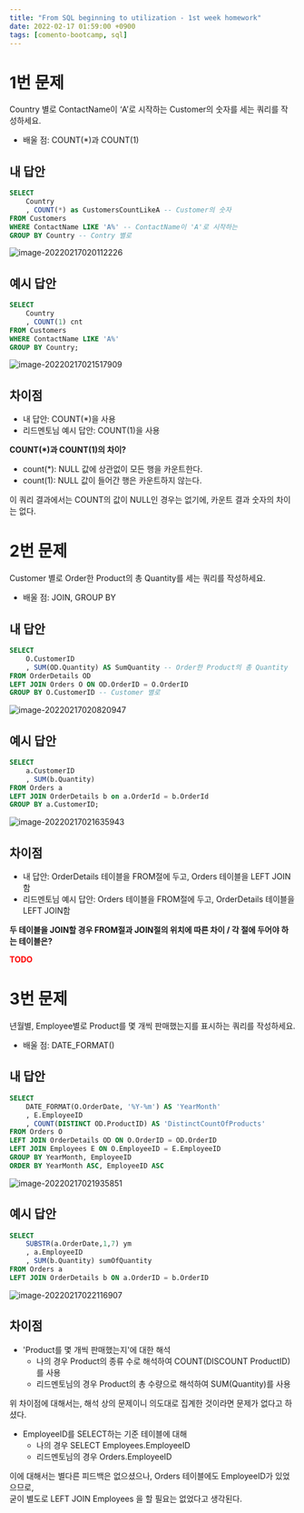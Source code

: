 ```yaml
---
title: "From SQL beginning to utilization - 1st week homework"
date: 2022-02-17 01:59:00 +0900
tags: [comento-bootcamp, sql]
---
```


# 1번 문제

Country 별로 ContactName이 ‘A’로 시작하는 Customer의 숫자를 세는 쿼리를 작성하세요.

* 배울 점: COUNT(*)과 COUNT(1)

## 내 답안

```sql
SELECT
    Country
    , COUNT(*) as CustomersCountLikeA -- Customer의 숫자
FROM Customers
WHERE ContactName LIKE 'A%' -- ContactName이 'A'로 시작하는
GROUP BY Country -- Contry 별로
```

![image-20220217020112226](../assets/img/image-20220217020112226.png)

## 예시 답안

```sql
SELECT
    Country
    , COUNT(1) cnt
FROM Customers
WHERE ContactName LIKE 'A%'
GROUP BY Country;
```

![image-20220217021517909](../assets/img/image-20220217021517909.png)

## 차이점

* 내 답안: COUNT(*)을 사용
* 리드멘토님 예시 답안: COUNT(1)을 사용

**COUNT(*)과 COUNT(1)의 차이?**

* count(*): NULL 값에 상관없이 모든 행을 카운트한다.
* count(1): NULL 값이 들어간 행은 카운트하지 않는다.

이 쿼리 결과에서는 COUNT의 값이 NULL인 경우는 없기에, 카운트 결과 숫자의 차이는 없다.

# 2번 문제

Customer 별로 Order한 Product의 총 Quantity를 세는 쿼리를 작성하세요.

* 배울 점: JOIN, GROUP BY

## 내 답안

```sql
SELECT
    O.CustomerID
    , SUM(OD.Quantity) AS SumQuantity -- Order한 Product의 총 Quantity
FROM OrderDetails OD
LEFT JOIN Orders O ON OD.OrderID = O.OrderID
GROUP BY O.CustomerID -- Customer 별로
```

![image-20220217020820947](../assets/img/image-20220217020820947.png)

## 예시 답안

```sql
SELECT
    a.CustomerID
    , SUM(b.Quantity)
FROM Orders a
LEFT JOIN OrderDetails b on a.OrderId = b.OrderId
GROUP BY a.CustomerID;
```

![image-20220217021635943](../assets/img/image-20220217021635943.png)

## 차이점

* 내 답안: OrderDetails 테이블을 FROM절에 두고, Orders 테이블을 LEFT JOIN함
* 리드멘토님 예시 답안: Orders 테이블을 FROM절에 두고, OrderDetails 테이블을 LEFT JOIN함

**두 테이블을 JOIN할 경우 FROM절과 JOIN절의 위치에 따른 차이 / 각 절에 두어야 하는 테이블은?**

<strong style="color: red;">TODO</strong>

# 3번 문제

년월별, Employee별로 Product를 몇 개씩 판매했는지를 표시하는 쿼리를 작성하세요.

* 배울 점: DATE_FORMAT()

## 내 답안

```sql
SELECT
    DATE_FORMAT(O.OrderDate, '%Y-%m') AS 'YearMonth'
    , E.EmployeeID
    , COUNT(DISTINCT OD.ProductID) AS 'DistinctCountOfProducts'
FROM Orders O
LEFT JOIN OrderDetails OD ON O.OrderID = OD.OrderID
LEFT JOIN Employees E ON O.EmployeeID = E.EmployeeID
GROUP BY YearMonth, EmployeeID
ORDER BY YearMonth ASC, EmployeeID ASC
```

![image-20220217021935851](../assets/img/image-20220217021935851.png)

## 예시 답안

```sql
SELECT
    SUBSTR(a.OrderDate,1,7) ym
    , a.EmployeeID
    , SUM(b.Quantity) sumOfQuantity
FROM Orders a
LEFT JOIN OrderDetails b ON a.OrderID = b.OrderID
```

![image-20220217022116907](../assets/img/image-20220217022116907.png)

## 차이점

* 'Product를 몇 개씩 판매했는지'에 대한 해석
  * 나의 경우 Product의 종류 수로 해석하여 COUNT(DISCOUNT ProductID)를 사용
  * 리드멘토님의 경우 Product의 총 수량으로 해석하여 SUM(Quantity)를 사용

위 차이점에 대해서는, 해석 상의 문제이니 의도대로 집계한 것이라면 문제가 없다고 하셨다.

* EmployeeID를 SELECT하는 기준 테이블에 대해
  * 나의 경우 SELECT Employees.EmployeeID
  * 리드멘토님의 경우 Orders.EmployeeID

이에 대해서는 별다른 피드백은 없으셨으나, Orders 테이블에도 EmployeeID가 있었으므로,   
굳이 별도로 LEFT JOIN Employees 을 할 필요는 없었다고 생각된다.
